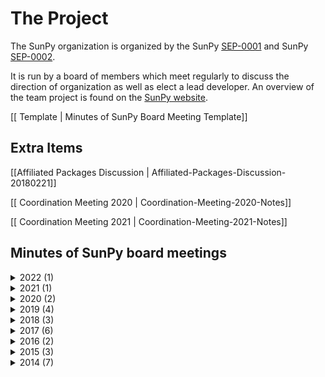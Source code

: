 # The Project

The SunPy organization is organized by the SunPy [SEP-0001](https://github.com/sunpy/sunpy-SEP/blob/master/SEP-0001.md) and SunPy [SEP-0002](https://github.com/sunpy/sunpy-SEP/blob/master/SEP-0002.md).

It is run by a board of members which meet regularly to discuss the direction of organization as well as elect a lead developer.
An overview of the team project is found on the [SunPy website](https://sunpy.org/project/).

[[ Template | Minutes of SunPy Board Meeting Template]]

## Extra Items

[[Affiliated Packages Discussion | Affiliated-Packages-Discussion-20180221]]

[[ Coordination Meeting 2020 | Coordination-Meeting-2020-Notes]]

[[ Coordination Meeting 2021 | Coordination-Meeting-2021-Notes]]

## Minutes of SunPy board meetings

<details>
<summary>2022 (1)</summary>

[[Board Meeting 2022-06-24 | Minutes of SunPy Board Meeting 20220624]]

</details>


<details>
<summary>2021 (1)</summary>

[[Board Meeting 2021-03-19 | Minutes of SunPy Board Meeting 20210319]]
[[Board Meeting 2021-11-19 | Minutes of SunPy Board Meeting 20211119]]

</details>

<details>
<summary>2020 (2)</summary>

[[Board Meeting 2020-06-03 | Minutes of SunPy Board Meeting 20200603]]

[[Board Meeting 2020-09-09 | Minutes of SunPy Board Meeting 20200909]]

</details>

<details>
<summary>2019 (4)</summary>

[[Board Meeting 2019-11-18 | Minutes of SunPy Board Meeting 20191118]]

[[Board Meeting 2019-09-20 | Minutes of SunPy Board Meeting 20190920]]

[[Board Meeting 2019-08-02 | Minutes of SunPy Board Meeting 20190802]]

</details>
<details>
<summary>2018 (3)</summary>

[[Board Meeting 2018-09-05 | Minutes of SunPy Board Meeting 20180905]]

[[Board Meeting 2018-06-19 | Minutes of SunPy Board Meeting 20180610]]

[[Board Meeting 2018-02-21 | Minutes of SunPy Board Meeting 20180221]]

</details>

<details>
<summary>2017 (6)</summary>

[[Board Meeting 2017-09-22 | Minutes of SunPy Board Meeting 20170922]]

[[Board Meeting 2017-08-16 | Minutes of SunPy Board Meeting 20170816]]

[[Board Meeting 2017-08-02 | Minutes of SunPy Board Meeting 20170802]]

[[Board Meeting 2017-04-21 | Minutes of SunPy Board Meeting 20170421]]

[[Board Meeting 2017-03-13 | Minutes-of-SunPy-Board-Meeting-20170313]]

[[Board Meeting 2017-02-17 | Minutes-of-SunPy-Board-Meeting-20170214]]

</details>

<details>
<summary>2016 (2)</summary>

[[Board Meeting 2016-10-26 | Minutes-of-SunPy-Board-Meeting-20161026]]

[[Board Meeting 2016-05-07 | Minutes-of-SunPy-Board-Meeting-20160507]]

</details>

<details>
<summary>2015 (3)</summary>

[[Board Meeting 2015-12-07 | Minutes-of-SunPy-Board-Meeting-20151207]]

[[Board Meeting 2015-09-21 | Minutes-of-SunPy-Board-Meeting-20150921]]

[[Board Meeting 2015-04-13 | Minutes-of-SunPy-Board-Meeting-20150413]]

</details>

<details>
<summary>2014 (7)</summary>

[[Board Meeting 2014-10-17 | Minutes-of-SunPy-Board-Meeting-20141017]]

[[Board Meeting 2014-09-19 | Minutes-of-SunPy-Board-Meeting-20140919]]

[[Board Meeting 2014-07-25 | Minutes-of-SunPy-Board-Meeting-20140625]]

[[Board Meeting 2014-06-09 | Minutes-of-SunPy-Board-Meeting-20140609]]

[[Board Meeting 2014-05-05 | Minutes-of-SunPy-Board-Meeting-20140505]]

[[Board Meeting 2014-04-16 | Minutes-of-SunPy-Board-Meeting-20140416]]

[[Board Meeting 2014-04-07 | Minutes-of-SunPy-Board-Meeting-20140407]]

</details>
